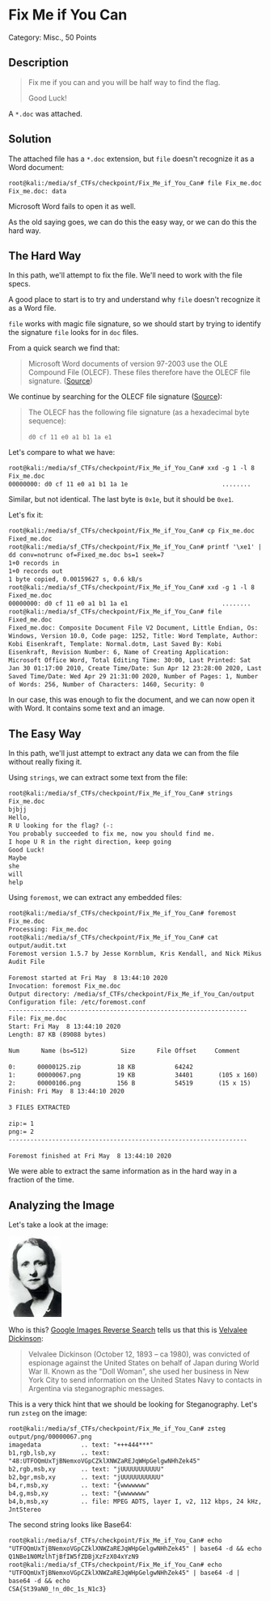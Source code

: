 # Fix Me if You Can
Category: Misc., 50 Points

## Description

> Fix me if you can and you will be half way to find the flag.
> 
> Good Luck!

A `*.doc` was attached.

## Solution

The attached file has a `*.doc` extension, but `file` doesn't recognize it as a Word document:

```console
root@kali:/media/sf_CTFs/checkpoint/Fix_Me_if_You_Can# file Fix_me.doc
Fix_me.doc: data
```

Microsoft Word fails to open it as well. 

As the old saying goes, we can do this the easy way, or we can do this the hard way.

## The Hard Way

In this path, we'll attempt to fix the file. We'll need to work with the file specs.

A good place to start is to try and understand why `file` doesn't recognize it as a Word file.

`file` works with magic file signature, so we should start by trying to identify the signature `file` looks for in `doc` files.

From a quick search we find that:
> Microsoft Word documents of version 97-2003 use the OLE Compound File (OLECF). These files therefore have the OLECF file signature. ([Source](https://forensicswiki.xyz/wiki/index.php?title=Word_Document_(DOC)))

We continue by searching for the OLECF file signature ([Source](https://forensicswiki.xyz/wiki/index.php?title=OLE_Compound_File)):

> The OLECF has the following file signature (as a hexadecimal byte sequence):
> 
> `d0 cf 11 e0 a1 b1 1a e1`

Let's compare to what we have:

```console
root@kali:/media/sf_CTFs/checkpoint/Fix_Me_if_You_Can# xxd -g 1 -l 8 Fix_me.doc
00000000: d0 cf 11 e0 a1 b1 1a 1e                          ........
```

Similar, but not identical. The last byte is `0x1e`, but it should be `0xe1`. 

Let's fix it:

```console
root@kali:/media/sf_CTFs/checkpoint/Fix_Me_if_You_Can# cp Fix_me.doc Fixed_me.doc
root@kali:/media/sf_CTFs/checkpoint/Fix_Me_if_You_Can# printf '\xe1' | dd conv=notrunc of=Fixed_me.doc bs=1 seek=7
1+0 records in
1+0 records out
1 byte copied, 0.00159627 s, 0.6 kB/s
root@kali:/media/sf_CTFs/checkpoint/Fix_Me_if_You_Can# xxd -g 1 -l 8 Fixed_me.doc
00000000: d0 cf 11 e0 a1 b1 1a e1                          ........
root@kali:/media/sf_CTFs/checkpoint/Fix_Me_if_You_Can# file Fixed_me.doc
Fixed_me.doc: Composite Document File V2 Document, Little Endian, Os: Windows, Version 10.0, Code page: 1252, Title: Word Template, Author: Kobi Eisenkraft, Template: Normal.dotm, Last Saved By: Kobi Eisenkraft, Revision Number: 6, Name of Creating Application: Microsoft Office Word, Total Editing Time: 30:00, Last Printed: Sat Jan 30 01:17:00 2010, Create Time/Date: Sun Apr 12 23:28:00 2020, Last Saved Time/Date: Wed Apr 29 21:31:00 2020, Number of Pages: 1, Number of Words: 256, Number of Characters: 1460, Security: 0
```

In our case, this was enough to fix the document, and we can now open it with Word. It contains some text and an image.

## The Easy Way

In this path, we'll just attempt to extract any data we can from the file without really fixing it.

Using `strings`, we can extract some text from the file:
```console
root@kali:/media/sf_CTFs/checkpoint/Fix_Me_if_You_Can# strings Fix_me.doc
bjbjj
Hello,
R U looking for the flag? (-:
You probably succeeded to fix me, now you should find me.
I hope U R in the right direction, keep going
Good Luck!
Maybe
she
will
help
```

Using `foremost`, we can extract any embedded files:
```console
root@kali:/media/sf_CTFs/checkpoint/Fix_Me_if_You_Can# foremost Fix_me.doc
Processing: Fix_me.doc
root@kali:/media/sf_CTFs/checkpoint/Fix_Me_if_You_Can# cat output/audit.txt
Foremost version 1.5.7 by Jesse Kornblum, Kris Kendall, and Nick Mikus
Audit File

Foremost started at Fri May  8 13:44:10 2020
Invocation: foremost Fix_me.doc
Output directory: /media/sf_CTFs/checkpoint/Fix_Me_if_You_Can/output
Configuration file: /etc/foremost.conf
------------------------------------------------------------------
File: Fix_me.doc
Start: Fri May  8 13:44:10 2020
Length: 87 KB (89088 bytes)

Num      Name (bs=512)         Size      File Offset     Comment

0:      00000125.zip          18 KB           64242
1:      00000067.png          19 KB           34401       (105 x 160)
2:      00000106.png          156 B           54519       (15 x 15)
Finish: Fri May  8 13:44:10 2020

3 FILES EXTRACTED

zip:= 1
png:= 2
------------------------------------------------------------------

Foremost finished at Fri May  8 13:44:10 2020
```

We were able to extract the same information as in the hard way in a fraction of the time.

## Analyzing the Image

Let's take a look at the image:

![](images/00000067.png)

Who is this? [Google Images Reverse Search](https://images.google.com) tells us that this is [Velvalee Dickinson](https://en.wikipedia.org/wiki/Velvalee_Dickinson):

> Velvalee Dickinson (October 12, 1893 – ca 1980), was convicted of espionage against the United States on behalf of Japan during World War II. Known as the "Doll Woman", she used her business in New York City to send information on the United States Navy to contacts in Argentina via steganographic messages.

This is a very thick hint that we should be looking for Steganography. Let's run `zsteg` on the image:

```console
root@kali:/media/sf_CTFs/checkpoint/Fix_Me_if_You_Can# zsteg output/png/00000067.png
imagedata           .. text: "+++444***"
b1,rgb,lsb,xy       .. text: "48:UTFOQmUxTjBNemxoVGpCZklXNWZaREJqWHpGelgwNHhZek45"
b2,rgb,msb,xy       .. text: "jUUUUUUUUUUU"
b2,bgr,msb,xy       .. text: "jUUUUUUUUUUU"
b4,r,msb,xy         .. text: "{wwwwwww"
b4,g,msb,xy         .. text: "{wwwwwww"
b4,b,msb,xy         .. file: MPEG ADTS, layer I, v2, 112 kbps, 24 kHz, JntStereo
```

The second string looks like Base64:
```console
root@kali:/media/sf_CTFs/checkpoint/Fix_Me_if_You_Can# echo "UTFOQmUxTjBNemxoVGpCZklXNWZaREJqWHpGelgwNHhZek45" | base64 -d && echo
Q1NBe1N0MzlhTjBfIW5fZDBjXzFzX04xYzN9
root@kali:/media/sf_CTFs/checkpoint/Fix_Me_if_You_Can# echo "UTFOQmUxTjBNemxoVGpCZklXNWZaREJqWHpGelgwNHhZek45" | base64 -d | base64 -d && echo
CSA{St39aN0_!n_d0c_1s_N1c3}
```
